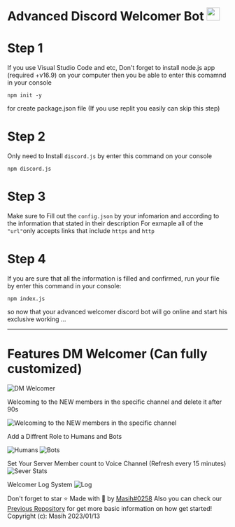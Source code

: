 # Advanced Discord Welcomer Bot <img src="https://raw.githubusercontent.com/MartinHeinz/MartinHeinz/master/wave.gif" width="30px">

# Step 1
If you use Visual Studio Code and etc, Don't forget to install node.js app (required +v16.9) on your computer then you be able to enter this comamnd in your console
```
npm init -y
```
for create package.json file (If you use replit you easily can skip this step)
# Step 2
Only need to Install `discord.js` by enter this command on your console
```
npm discord.js
```
# Step 3
Make sure to Fill out the `config.json` by your infomarion and according to the information that stated in their description
For exmaple all of the `"url"`only accepts links that include `https` and `http`

# Step 4
If you are sure that all the information is filled and confirmed, run your file by enter this command in your console:
```
npm index.js
```
so now that your advanced welcomer discord bot will go online and start his exclusive working ...
<hr>

# Features DM Welcomer (Can fully customized)

![DM Welcomer](https://cdn.discordapp.com/attachments/970232277437124659/1144625457577345074/Screenshot_2023-08-21_222425.png) 


Welcoming to the NEW members in the specific channel and delete it after 90s

![Welcoming to the NEW members in the specific channel](https://cdn.discordapp.com/attachments/970232277437124659/1144625457917071381/Screenshot_2023-08-21_222856.png) 

Add a Diffrent Role to Humans and Bots

![Humans](https://cdn.discordapp.com/attachments/970232277437124659/1144625458466537492/Screenshot_2023-08-21_222559.png)
![Bots](https://cdn.discordapp.com/attachments/970232277437124659/1144625458688823446/Screenshot_2023-08-21_224700.png)

Set Your Server Member count to Voice Channel (Refresh every 15 minutes)
![Sever Stats](https://cdn.discordapp.com/attachments/970232277437124659/1144625458193903757/Screenshot_2023-08-21_223230.png)

Welcomer Log System
![Log](https://cdn.discordapp.com/attachments/970232277437124659/1144625567883350189/Screenshot_2023-08-21_222734.png)

Don't forget to star ⭐
Made with 🤍 by [Masih#0258](https://discord.com/users/901765485341859911)
Also you can check our [Previous Repository](https://github.com/Masihdeveloper/Creating-Discord-Bot/edit/main/README.md) for get more basic information on how get started!
Copyright (c): Masih 2023/01/13

